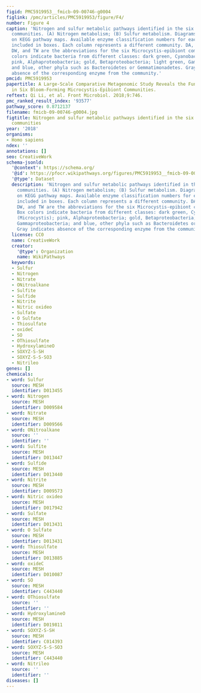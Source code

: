 ```yaml
---
figid: PMC5919953__fmicb-09-00746-g0004
figlink: /pmc/articles/PMC5919953/figure/F4/
number: Figure 4
caption: 'Nitrogen and sulfur metabolic pathways identified in the six Microcystis-epibiont
  communities. (A) Nitrogen metabolism; (B) Sulfur metabolism. Diagrams are based
  on KEGG pathway maps. Available enzyme classification numbers for each step are
  included in boxes. Each column represents a different community. DA, TA, DF, TF,
  DW, and TW are the abbreviations for the six Microcystis-epibiont communities. Box
  colors indicate bacteria from different classes: dark green, Cyanobacteria (Microcystis);
  pink, Alphaproteobacteria; gold, Betaproteobacteria; light green, Gammaproteobacteria;
  and blue, other phyla such as Bacteroidetes or Gemmatimonadetes. Gray indicates
  absence of the corresponding enzyme from the community.'
pmcid: PMC5919953
papertitle: A Large-Scale Comparative Metagenomic Study Reveals the Functional Interactions
  in Six Bloom-Forming Microcystis-Epibiont Communities.
reftext: Qi Li, et al. Front Microbiol. 2018;9:746.
pmc_ranked_result_index: '93577'
pathway_score: 0.8712137
filename: fmicb-09-00746-g0004.jpg
figtitle: Nitrogen and sulfur metabolic pathways identified in the six Microcystis-epibiont
  communities
year: '2018'
organisms:
- Homo sapiens
ndex: ''
annotations: []
seo: CreativeWork
schema-jsonld:
  '@context': https://schema.org/
  '@id': https://pfocr.wikipathways.org/figures/PMC5919953__fmicb-09-00746-g0004.html
  '@type': Dataset
  description: 'Nitrogen and sulfur metabolic pathways identified in the six Microcystis-epibiont
    communities. (A) Nitrogen metabolism; (B) Sulfur metabolism. Diagrams are based
    on KEGG pathway maps. Available enzyme classification numbers for each step are
    included in boxes. Each column represents a different community. DA, TA, DF, TF,
    DW, and TW are the abbreviations for the six Microcystis-epibiont communities.
    Box colors indicate bacteria from different classes: dark green, Cyanobacteria
    (Microcystis); pink, Alphaproteobacteria; gold, Betaproteobacteria; light green,
    Gammaproteobacteria; and blue, other phyla such as Bacteroidetes or Gemmatimonadetes.
    Gray indicates absence of the corresponding enzyme from the community.'
  license: CC0
  name: CreativeWork
  creator:
    '@type': Organization
    name: WikiPathways
  keywords:
  - Sulfur
  - Nitrogen
  - Nitrate
  - ONitroalkane
  - Sulfite
  - Sulfide
  - Nitrite
  - Nitric oxideo
  - Sulfate
  - O Sulfate
  - Thiosulfate
  - oxideC
  - SO
  - OThiosulfate
  - HydroxylamineO
  - SOXYZ-S-SH
  - SOXYZ-S-S-SO3
  - Nitrileo
genes: []
chemicals:
- word: Sulfur
  source: MESH
  identifier: D013455
- word: Nitrogen
  source: MESH
  identifier: D009584
- word: Nitrate
  source: MESH
  identifier: D009566
- word: ONitroalkane
  source: ''
  identifier: ''
- word: Sulfite
  source: MESH
  identifier: D013447
- word: Sulfide
  source: MESH
  identifier: D013440
- word: Nitrite
  source: MESH
  identifier: D009573
- word: Nitric oxideo
  source: MESH
  identifier: D017942
- word: Sulfate
  source: MESH
  identifier: D013431
- word: O Sulfate
  source: MESH
  identifier: D013431
- word: Thiosulfate
  source: MESH
  identifier: D013885
- word: oxideC
  source: MESH
  identifier: D010087
- word: SO
  source: MESH
  identifier: C443440
- word: OThiosulfate
  source: ''
  identifier: ''
- word: HydroxylamineO
  source: MESH
  identifier: D019811
- word: SOXYZ-S-SH
  source: MESH
  identifier: C014393
- word: SOXYZ-S-S-SO3
  source: MESH
  identifier: C443440
- word: Nitrileo
  source: ''
  identifier: ''
diseases: []
---
```

